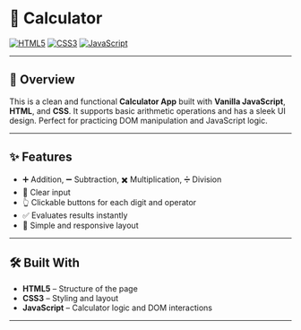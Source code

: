 # 🧮 Calculator

[![HTML5](https://img.shields.io/badge/HTML5-E34F26?style=flat-square&logo=html5&logoColor=white)]()
[![CSS3](https://img.shields.io/badge/CSS3-1572B6?style=flat-square&logo=css3&logoColor=white)]()
[![JavaScript](https://img.shields.io/badge/JavaScript-F7DF1E?style=flat-square&logo=javascript&logoColor=black)]()


---

## 📌 Overview

This is a clean and functional **Calculator App** built with **Vanilla JavaScript**, **HTML**, and **CSS**. It supports basic arithmetic operations and has a sleek UI design. Perfect for practicing DOM manipulation and JavaScript logic.

---

## ✨ Features

- ➕ Addition, ➖ Subtraction, ✖️ Multiplication, ➗ Division
- 🧼 Clear input
- 👆 Clickable buttons for each digit and operator
- ✅ Evaluates results instantly
- 🎨 Simple and responsive layout

---

## 🛠️ Built With

- **HTML5** – Structure of the page
- **CSS3** – Styling and layout
- **JavaScript** – Calculator logic and DOM interactions

---



